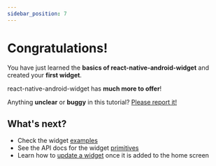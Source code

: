 ```yaml
---
sidebar_position: 7
---
```


# Congratulations!

You have just learned the **basics of react-native-android-widget** and created your **first widget**.

react-native-android-widget has **much more to offer**!

Anything **unclear** or **buggy** in this tutorial? [Please report it!](https://github.com/sAleksovski/react-native-android-widget/issues)

## What's next?

- Check the widget [examples](https://github.com/sAleksovski/react-native-android-widget/tree/master/example/src/widgets)
- See the API docs for the widget [primitives](../primitives/index)
- Learn how to [update a widget](../api/request-widget-update.md) once it is added to the home screen

